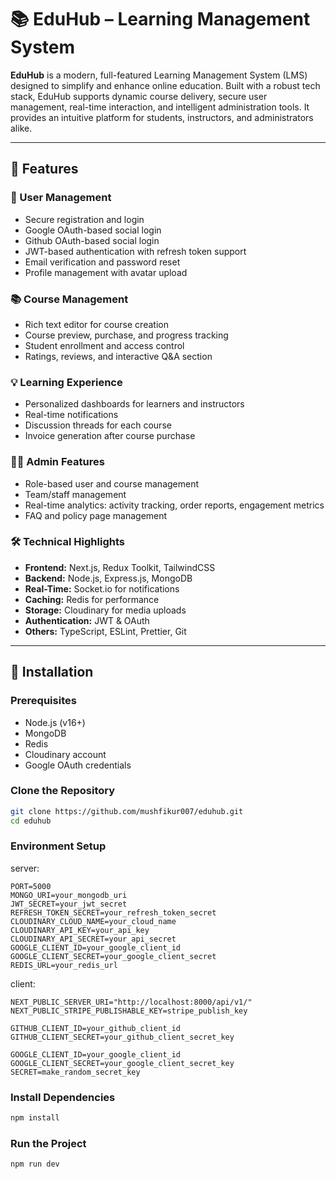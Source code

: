 # 📚 EduHub – Learning Management System

**EduHub** is a modern, full-featured Learning Management System (LMS) designed to simplify and enhance online education. Built with a robust tech stack, EduHub supports dynamic course delivery, secure user management, real-time interaction, and intelligent administration tools. It provides an intuitive platform for students, instructors, and administrators alike.

---

## 🚀 Features

### 👥 User Management
- Secure registration and login
- Google OAuth-based social login
- Github OAuth-based social login
- JWT-based authentication with refresh token support
- Email verification and password reset
- Profile management with avatar upload

### 📚 Course Management
- Rich text editor for course creation
- Course preview, purchase, and progress tracking
- Student enrollment and access control
- Ratings, reviews, and interactive Q&A section

### 💡 Learning Experience
- Personalized dashboards for learners and instructors
- Real-time notifications
- Discussion threads for each course
- Invoice generation after course purchase

### 👨‍💼 Admin Features
- Role-based user and course management
- Team/staff management
- Real-time analytics: activity tracking, order reports, engagement metrics
- FAQ and policy page management

### 🛠️ Technical Highlights
- **Frontend:** Next.js, Redux Toolkit, TailwindCSS
- **Backend:** Node.js, Express.js, MongoDB
- **Real-Time:** Socket.io for notifications
- **Caching:** Redis for performance
- **Storage:** Cloudinary for media uploads
- **Authentication:** JWT & OAuth
- **Others:** TypeScript, ESLint, Prettier, Git

---

## 🧰 Installation

### Prerequisites
- Node.js (v16+)
- MongoDB
- Redis
- Cloudinary account
- Google OAuth credentials

### Clone the Repository

```bash
git clone https://github.com/mushfikur007/eduhub.git
cd eduhub
```

### Environment Setup
server:
```env
PORT=5000
MONGO_URI=your_mongodb_uri
JWT_SECRET=your_jwt_secret
REFRESH_TOKEN_SECRET=your_refresh_token_secret
CLOUDINARY_CLOUD_NAME=your_cloud_name
CLOUDINARY_API_KEY=your_api_key
CLOUDINARY_API_SECRET=your_api_secret
GOOGLE_CLIENT_ID=your_google_client_id
GOOGLE_CLIENT_SECRET=your_google_client_secret
REDIS_URL=your_redis_url
```
client:
```env
NEXT_PUBLIC_SERVER_URI="http://localhost:8000/api/v1/"
NEXT_PUBLIC_STRIPE_PUBLISHABLE_KEY=stripe_publish_key

GITHUB_CLIENT_ID=your_github_client_id
GITHUB_CLIENT_SECRET=your_github_client_secret_key

GOOGLE_CLIENT_ID=your_google_client_id
GOOGLE_CLIENT_SECRET=your_google_client_secret_key
SECRET=make_random_secret_key
```

### Install Dependencies

```bash
npm install
```

### Run the Project

```bash
npm run dev
```


